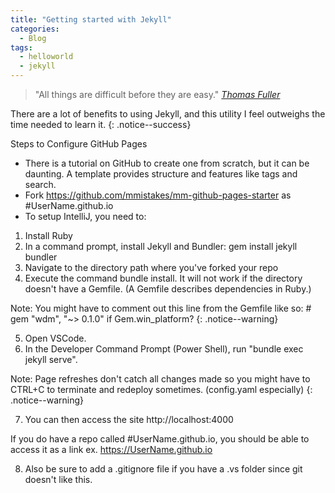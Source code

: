 ```yaml
---
title: "Getting started with Jekyll"
categories:
  - Blog
tags:
  - helloworld
  - jekyll
---
```

> "All things are difficult before they are easy." <cite><a href="https://www.brainyquote.com/quotes/thomas_fuller_125402">Thomas Fuller</a></cite>

There are a lot of benefits to using Jekyll, and this utility I feel outweighs the time needed to learn it.
{: .notice--success}

Steps to Configure GitHub Pages
- There is a tutorial on GitHub to create one from scratch, but it can be daunting. A template provides structure and features like tags and search.
- Fork https://github.com/mmistakes/mm-github-pages-starter as #UserName.github.io
- To setup IntelliJ, you need to:
1. Install Ruby
2. In a command prompt, install Jekyll and Bundler: gem install jekyll bundler
3. Navigate to the directory path where you've forked your repo
4. Execute the command bundle install. It will not work if the directory doesn't have a Gemfile. (A Gemfile describes dependencies in Ruby.)

Note: You might have to comment out this line from the Gemfile like so: # gem "wdm", "~> 0.1.0" if Gem.win_platform?
{: .notice--warning}

5. Open VSCode.
6. In the Developer Command Prompt (Power Shell), run "bundle exec jekyll serve".

Note: Page refreshes don't catch all changes made so you might have to CTRL+C to terminate and redeploy sometimes. (config.yaml especially)
{: .notice--warning}

7. You can then access the site http://localhost:4000

If you do have a repo called #UserName.github.io, you should be able to access it as a link
ex. https://UserName.github.io

8. Also be sure to add a .gitignore file if you have a .vs folder since git doesn't like this.